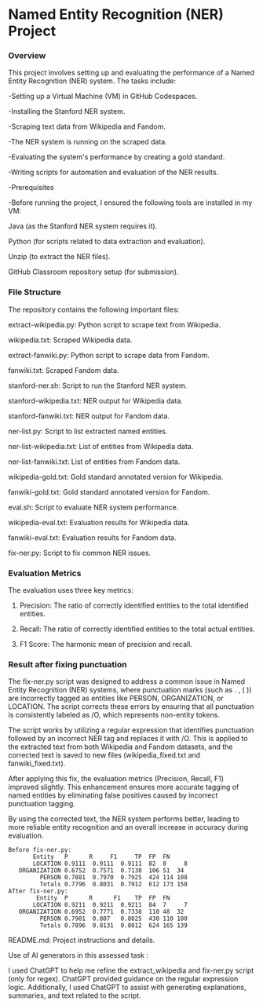 # Named Entity Recognition (NER) Project

### Overview

This project involves setting up and evaluating the performance of a Named Entity Recognition (NER) system. The tasks include:

-Setting up a Virtual Machine (VM) in GitHub Codespaces.  

-Installing the Stanford NER system.

-Scraping text data from Wikipedia and Fandom.

-The NER system is running on the scraped data.

-Evaluating the system's performance by creating a gold standard.

-Writing scripts for automation and evaluation of the NER results.

-Prerequisites

-Before running the project, I ensured the following tools are installed in my VM:

Java (as the Stanford NER system requires it).

Python (for scripts related to data extraction and evaluation).

Unzip (to extract the NER files).

GitHub Classroom repository setup (for submission).

### File Structure
The repository contains the following important files:

extract-wikipedia.py: Python script to scrape text from Wikipedia.

wikipedia.txt: Scraped Wikipedia data.

extract-fanwiki.py: Python script to scrape data from Fandom.

fanwiki.txt: Scraped Fandom data.

stanford-ner.sh: Script to run the Stanford NER system.

stanford-wikipedia.txt: NER output for Wikipedia data.

stanford-fanwiki.txt: NER output for Fandom data.

ner-list.py: Script to list extracted named entities.

ner-list-wikipedia.txt: List of entities from Wikipedia data.

ner-list-fanwiki.txt: List of entities from Fandom data.

wikipedia-gold.txt: Gold standard annotated version for Wikipedia.

fanwiki-gold.txt: Gold standard annotated version for Fandom.

eval.sh: Script to evaluate NER system performance.

wikipedia-eval.txt: Evaluation results for Wikipedia data.

fanwiki-eval.txt: Evaluation results for Fandom data.

fix-ner.py: Script to fix common NER issues.

### Evaluation Metrics

The evaluation uses three key metrics:

1. Precision: The ratio of correctly identified entities to the total identified entities.

2. Recall: The ratio of correctly identified entities to the total actual entities.

3. F1 Score: The harmonic mean of precision and recall.
### Result after fixing punctuation

The fix-ner.py script was designed to address a common issue in Named Entity Recognition (NER) systems, where punctuation marks (such as . , ( )) are incorrectly tagged as entities like PERSON, ORGANIZATION, or LOCATION. The script corrects these errors by ensuring that all punctuation is consistently labeled as /O, which represents non-entity tokens.

The script works by utilizing a regular expression that identifies punctuation followed by an incorrect NER tag and replaces it with /O. This is applied to the extracted text from both Wikipedia and Fandom datasets, and the corrected text is saved to new files (wikipedia_fixed.txt and fanwiki_fixed.txt).

After applying this fix, the evaluation metrics (Precision, Recall, F1) improved slightly. This enhancement ensures more accurate tagging of named entities by eliminating false positives caused by incorrect punctuation tagging.

By using the corrected text, the NER system performs better, leading to more reliable entity recognition and an overall increase in accuracy during evaluation.

```
Before fix-ner.py:
       Entity	P	   R     F1     TP	FP	FN
       LOCATION	0.9111	0.9111	0.9111	82	8	  8
   ORGANIZATION	0.6752	0.7571	0.7138	106	51	34
         PERSON	0.7881	0.7970	0.7925	424	114	108
         Totals	0.7796	0.8031	0.7912	612	173	150
After fix-ner.py:
        Entity	P	   R	  F1    TP	FP	FN
       LOCATION	0.9211	0.9211	0.9211	84	7	  7
   ORGANIZATION	0.6952	0.7771	0.7338	110	48	32
         PERSON	0.7981	0.807 	0.8025	430	110	100
         Totals	0.7896	0.8131	0.8012	624	165	139
```
README.md: Project instructions and details.


Use of AI generators in this assessed task :

I used ChatGPT to help me refine the extract_wikipedia and fix-ner.py script (only for regex). ChatGPT provided guidance on the regular expression logic. Additionally, I used ChatGPT to assist with generating explanations, summaries, and text related to the script.


